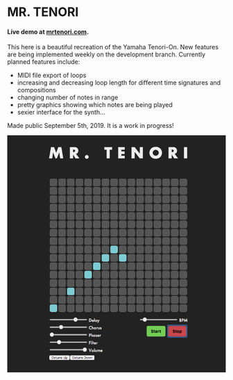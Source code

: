 # **MR. TENORI**
#### Live demo at [mrtenori.com](http://mrtenori.com).

This here is a beautiful recreation of the Yamaha Tenori-On. New features are being implemented weekly on the development branch. Currently planned features include:
- MIDI file export of loops
- increasing and decreasing loop length for different time signatures and compositions
- changing number of notes in range
- pretty graphics showing which notes are being played
- sexier interface for the synth...

Made public September 5th, 2019. It is a work in progress!

![Project as it currently looks](/public/wipview.png)

